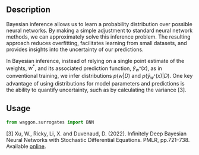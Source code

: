 ## Description

Bayesian inference allows us to learn a probability distribution over possible neural networks. By making a simple adjustment to standard neural network methods, we can approximately solve this inference problem. The resulting approach reduces overfitting, facilitates learning from small datasets, and provides insights into the uncertainty of our predictions.

In Bayesian inference, instead of relying on a single point estimate of the weights, $w^{*}$, and its associated prediction function, $\hat{y}_{w^{*}}(x)$, as in conventional training, we infer distributions $p(w|D)$ and $p(\hat{y}_{w^*}(x)|D)$. One key advantage of using distributions for model parameters and predictions is the ability to quantify uncertainty, such as by calculating the variance [3].

## Usage

```python
from waggon.surrogates import BNN
```


[3] Xu, W., Ricky, Li, X. and Duvenaud, D. (2022). Infinitely Deep Bayesian Neural Networks with Stochastic Differential Equations. PMLR, pp.721–738. Available [online](https://proceedings.mlr.press/v151/xu22a).
‌